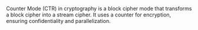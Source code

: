 Counter Mode (CTR) in cryptography is a block cipher mode that transforms a block cipher into a stream cipher. It uses a counter for encryption, ensuring confidentiality and parallelization.